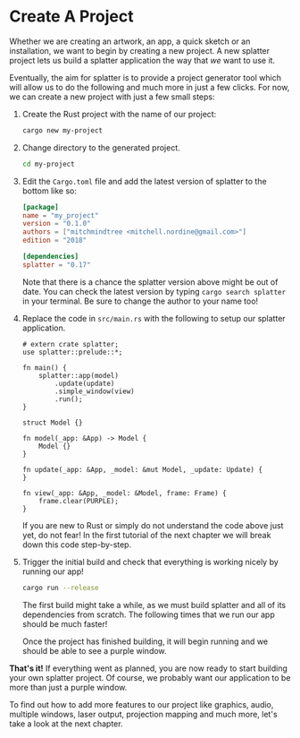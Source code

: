 # Create A Project

Whether we are creating an artwork, an app, a quick sketch or an installation,
we want to begin by creating a new project. A new splatter project lets us build a
splatter application the way that *we* want to use it.

Eventually, the aim for splatter is to provide a project generator tool which will
allow us to do the following and much more in just a few clicks. For now, we can
create a new project with just a few small steps:

1. Create the Rust project with the name of our project:

   ```bash
   cargo new my-project
   ```

2. Change directory to the generated project.

   ```bash
   cd my-project
   ```

3. Edit the `Cargo.toml` file and add the latest version of splatter to the bottom
   like so:

   ```toml
   [package]
   name = "my_project"
   version = "0.1.0"
   authors = ["mitchmindtree <mitchell.nordine@gmail.com>"]
   edition = "2018"

   [dependencies]
   splatter = "0.17"
   ```

   Note that there is a chance the splatter version above might be out of date.
   You can check the latest version by typing `cargo search splatter` in your
   terminal. Be sure to change the author to your name too!

4. Replace the code in `src/main.rs` with the following to setup our splatter
   application.

   ```rust,no_run
   # extern crate splatter;
   use splatter::prelude::*;

   fn main() {
       splatter::app(model)
           .update(update)
           .simple_window(view)
           .run();
   }

   struct Model {}

   fn model(_app: &App) -> Model {
       Model {}
   }

   fn update(_app: &App, _model: &mut Model, _update: Update) {
   }

   fn view(_app: &App, _model: &Model, frame: Frame) {
       frame.clear(PURPLE);
   }
   ```

   If you are new to Rust or simply do not understand the code above just yet,
   do not fear! In the first tutorial of the next chapter we will break down
   this code step-by-step.

5. Trigger the initial build and check that everything is working nicely by
   running our app!

   ```bash
   cargo run --release
   ```

   The first build might take a while, as we must build splatter and all of its
   dependencies from scratch. The following times that we run our app should be
   much faster!

   Once the project has finished building, it will begin running and we should
   be able to see a purple window.


**That's it!** If everything went as planned, you are now ready to start
building your own splatter project. Of course, we probably want our application to
be more than just a purple window.

To find out how to add more features to our project like graphics, audio,
multiple windows, laser output, projection mapping and much more, let's take a
look at the next chapter.
